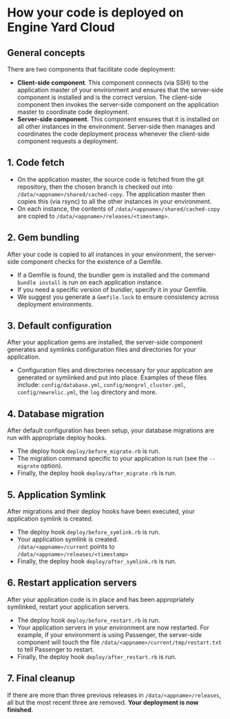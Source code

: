 # How your code is deployed on Engine Yard Cloud

## General concepts

There are two components that facilitate code deployment:

* **Client-side component**. 
This component connects (via SSH) to the application master of your environment and ensures that the server-side component is installed and is the correct version.  The client-side
component then invokes the server-side component on the application master to coordinate code deployment.
* **Server-side component**. 
This component ensures that it is installed on all other instances in the environment.  Server-side then manages and coordinates the code deployment process
whenever the client-side component requests a deployment.

## 1. Code fetch

- On the application master, the source code is fetched from the git repository, then the chosen branch is checked out into `/data/<appname>/shared/cached-copy`. The application master then copies this (via rsync) to all the other instances in your environment.
- On each instance, the contents of `/data/<appname>/shared/cached-copy` are copied to `/data/<appname>/releases/<timestamp>`. 

## 2. Gem bundling
After your code is copied to all instances in your environment, the server-side component checks for the existence of a Gemfile.


- If a Gemfile is found, the bundler gem is installed and the command `bundle install` is run on each application instance.
- If you need a specific version of bundler, specify it in your Gemfile.
- We suggest you generate a `Gemfile.lock` to ensure consistency across deployment environments.

## 3. Default configuration
After your application gems are installed, the server-side component generates and symlinks configuration files and directories for your application.

- Configuration files and directories necessary for your application are generated or symlinked and put into place.
  Examples of these files include: `config/database.yml`, `config/mongrel_cluster.yml`, `config/newrelic.yml`, the `log` directory and more.

## 4. Database migration
After default configuration has been setup, your database migrations are run with appropriate deploy hooks.

* The deploy hook `deploy/before_migrate.rb` is run.
* The migration command specific to your application is run (see the `--migrate` option).
* Finally, the deploy hook `deploy/after_migrate.rb` is run.

## 5. Application Symlink
After migrations and their deploy hooks have been executed, your application symlink is created.

* The deploy hook `deploy/before_symlink.rb` is run.
* Your application symlink is created. <br />
`/data/<appname>/current` points to `/data/<appname>/releases/<timestamp>`
* Finally, the deploy hook `deploy/after_symlink.rb` is run.

## 6. Restart application servers
After your application code is in place and has been appropriately symlinked, restart your application servers.

* The deploy hook `deploy/before_restart.rb` is run.
* Your application servers in your environment are now restarted. For example, if your environment is using Passenger, the server-side component will touch the file `/data/<appname>/current/tmp/restart.txt` to tell Passenger to restart.
* Finally, the deploy hook `deploy/after_restart.rb` is run.

## 7. Final cleanup

If there are more than three previous releases in `/data/<appname>/releases`, all but the most recent three are removed. **Your deployment is now finished**.